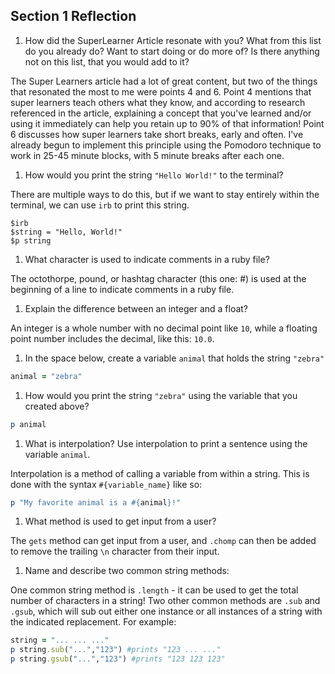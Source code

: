 ## Section 1 Reflection

1. How did the SuperLearner Article resonate with you? What from this list do you already do? Want to start doing or do more of? Is there anything not on this list, that you would add to it?

The Super Learners article had a lot of great content, but two of the things that resonated the most to me were points 4 and 6. Point 4 mentions that super learners teach others what they know, and according to research referenced in the article, explaining a concept that you've learned and/or using it immediately can help you retain up to 90% of that information! Point 6 discusses how super learners take short breaks, early and often. I've already begun to implement this principle using the Pomodoro technique to work in 25-45 minute blocks, with 5 minute breaks after each one.

1. How would you print the string `"Hello World!"` to the terminal?

There are multiple ways to do this, but if we want to stay entirely within the terminal, we can use `irb` to print this string.
```
$irb
$string = "Hello, World!"
$p string
```

1. What character is used to indicate comments in a ruby file?

The octothorpe, pound, or hashtag character (this one: #) is used at the beginning of a line to indicate comments in a ruby file.

1. Explain the difference between an integer and a float?

An integer is a whole number with no decimal point like `10`, while a floating point number includes the decimal, like this: `10.0`.

1. In the space below, create a variable `animal` that holds the string `"zebra"`

```ruby
animal = "zebra"
```

1. How would you print the string `"zebra"` using the variable that you created above?

```ruby
p animal
```

1. What is interpolation? Use interpolation to print a sentence using the variable `animal`.

Interpolation is a method of calling a variable from within a string. This is done with the syntax `#{variable_name}` like so:

```ruby
p "My favorite animal is a #{animal}!"
```

1. What method is used to get input from a user?

The `gets` method can get input from a user, and `.chomp` can then be added to remove the trailing `\n` character from their input.

1. Name and describe two common string methods:

One common string method is `.length` - it can be used to get the total number of characters in a string! Two other common methods are `.sub` and `.gsub`, which will sub out either one instance or all instances of a string with the indicated replacement. For example:

```ruby
string = "... ... ..."
p string.sub("...","123") #prints "123 ... ..."
p string.gsub("...","123") #prints "123 123 123"
```
